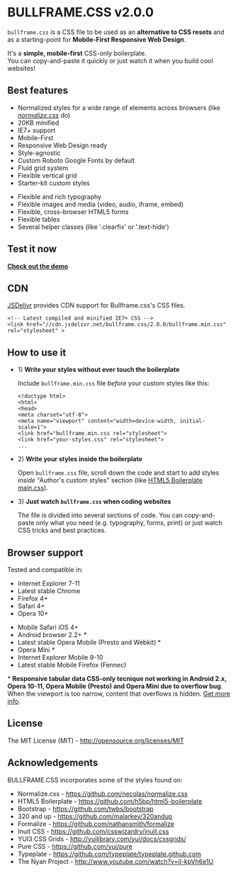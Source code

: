 <h1>BULLFRAME.CSS v2.0.0</h1>
<p><code>bullframe.css</code> is a CSS file to be used as an <b>alternative to CSS resets</b> and as a starting-point for <b>Mobile-First Responsive Web Design</b>.</p>
<p>It's a <b>simple, mobile-first</b> CSS-only boilerplate.<br>
You can copy-and-paste it quickly or just watch it when you build cool websites!


<h2>Best features</h2>
<ul>
  <li>Normalized styles for a wide range of elements across browsers (like
  <i><a href="http://nicolasgallagher.com/about-normalize-css/" title="about normalize.css">normalize.css</a></i> do)</li>
  <li>20KB minified</li>
  <li>IE7+ support</li>
  <li>Mobile-First</li>
  <li>Responsive Web Design ready</li>
  <li>Style-agnostic</li>
  <li>Custom Roboto Google Fonts by default</li>
  <li>Fluid grid system</li>
  <li>Flexible vertical grid</li>
  <li>Starter-kit custom styles</li>
</ul>
<ul>
  <li>Flexible and rich typography</li>
  <li>Flexible images and media (video, audio, iframe, embed)</li>
  <li>Flexible, cross-browser HTML5 forms</li>
  <li>Flexible tables</li>
  <li>Several helper classes (like '.clearfix' or '.text-hide')</li>
</ul>


<h2>Test it now</h2>
<p><b><a href="http://marco135.github.io/bullframe.css/" title="bullframe.css boilerplate demo">Check out the demo</a></b></p>

<h2>CDN</h2>
<p><a href="http://www.jsdelivr.com/#!bullframe.css" title="JSDelivr Bullframe.css">JSDelivr</a> provides CDN support for Bullframe.css's CSS files.</p>
<pre><code>&lt;!-- Latest compiled and minified IE7+ CSS --&gt;
&lt;link href=&quot;//cdn.jsdelivr.net/bullframe.css/2.0.0/bullframe.min.css&quot; rel=&quot;stylesheet&quot; &gt;</code></pre>

<h2>How to use it</h2>
<ul>
  <li>
    <p>1) <b>Write your styles without ever touch the boilerplate</b></p>
    <p>Include <code>bullframe.min.css</code> file <i>before</i> your custom styles like this:</p>
<pre><code>&lt;!doctype html&gt;
&lt;html&gt;
&lt;head&gt;
&lt;meta charset="utf-8"&gt;
&lt;meta name=&quot;viewport&quot; content=&quot;width=device-width, initial-scale=1&quot;&gt;
&lt;link href="bullframe.min.css rel="stylesheet"&gt;
&lt;link href="your-styles.css" rel="stylesheet"&gt;
...</code></pre>
  </li>
</ul>
<ul>
  <li>
    <p>2) <b>Write your styles inside the boilerplate</b></p>
  <p>Open <code>bullframe.css</code> file, scroll down the code and start to add styles <i>inside</i>
"Author's custom styles" section (like <a href="https://github.com/h5bp/html5-boilerplate/blob/b83ce3b1b42157f8c817a62b4d353415e25c3af4/css/main.css#l-92-110" title="HTML5 Boilerplate main.css">HTML5 Boilerplate main.css</a>).</p>
  </li>
</ul>
<ul>
  <li>
    <p>3) <b>Just watch <code>bullframe.css</code> when coding websites</b></p>
  <p>The file is divided into several sections of code. You can copy-and-paste only what you need (e.g. typography, forms, print) or just watch CSS tricks and best practices.</p>
  </li>
</ul>


<h2>Browser support</h2>
Tested and compatible in:
<ul>
  <li>Internet Explorer 7-11</li>
  <li>Latest stable Chrome</li>
  <li>Firefox 4+</li>
  <li>Safari 4+</li>
  <li>Opera 10+</li>
</ul>
<ul>
  <li>Mobile Safari iOS 4+</li>
  <li>Android browser 2.2+ *</li>
  <li>Latest stable Opera Mobile (Presto and Webkit) *</li>
  <li>Opera Mini *</li>
  <li>Internet Explorer Mobile 9-10</li>
  <li>Latest stable Mobile Firefox (Fennec)</li>
</ul>
<p>* <b>Responsive tabular data CSS-only tecnique not working in Android 2.x, Opera 10-11, Opera Mobile (Presto) and Opera Mini due to overflow bug</b>. When the viewport is too narrow, content that overflows is hidden. <a href="http://barrow.io/overflow-scrolling" title="overflow scrolling">Get more info</a>.</p>


<h2>License</h2>
<p>The MIT License (MIT) - <a href="http://opensource.org/licenses/MIT" title="The MIT License">http://opensource.org/licenses/MIT</a></p>


<h2>Acknowledgements</h2>
BULLFRAME.CSS incorporates some of the styles found on:
<ul>
  <li>Normalize.css - <a href="https://github.com/necolas/normalize.css" title="">https://github.com/necolas/normalize.css</a></li>
  <li>HTML5 Boilerplate - <a href="https://github.com/h5bp/html5-boilerplate" title="">https://github.com/h5bp/html5-boilerplate</a></li>
  <li>Bootstrap - <a href="https://github.com/twbs/bootstrap" title="">https://github.com/twbs/bootstrap</a></li>
  <li>320 and up - <a href="https://github.com/malarkey/320andup" title="">https://github.com/malarkey/320andup</a></li>
  <li>Formalize - <a href="https://github.com/nathansmith/formalize" title="">https://github.com/nathansmith/formalize</a></li>
  <li>Inuit CSS - <a href="https://github.com/csswizardry/inuit.css" title="">https://github.com/csswizardry/inuit.css</a></li>
  <li>YUI3 CSS Grids - <a href="http://yuilibrary.com/yui/docs/cssgrids/" title="">http://yuilibrary.com/yui/docs/cssgrids/</a></li>
  <li>Pure CSS - <a href="https://github.com/yui/pure" title="">https://github.com/yui/pure</a></li>
  <li>Typeplate - <a href="https://github.com/typeplate/typeplate.github.com" title="">https://github.com/typeplate/typeplate.github.com</a></li>
  <li>The Nyan Project - <a href="http://www.youtube.com/watch?v=jI-kpVh6e1U" title="">http://www.youtube.com/watch?v=jI-kpVh6e1U</a></li>
</ul>
